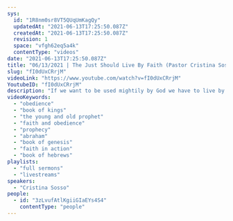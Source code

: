 ```yaml
---
sys:
  id: "1R8nm0sr8VT5QUqUmKagQy"
  updatedAt: "2021-06-13T17:25:50.087Z"
  createdAt: "2021-06-13T17:25:50.087Z"
  revision: 1
  space: "vfgh62eq5a4k"
  contentType: "videos"
date: "2021-06-13T17:25:50.087Z"
title: "06/13/2021 | The Just Should Live By Faith (Pastor Cristina Sosso)"
slug: "fI0dUxCRrjM"
videoLink: "https://www.youtube.com/watch?v=fI0dUxCRrjM"
YoutubeID: "fI0dUxCRrjM"
description: "If we want to be used mightily by God we have to live by faith. That means complete obedience to His instructions and not compromising in any area. It says in Hebrews 10:38 \"But my righteous one will live by faith and I take no pleasure in the one who shrinks back.\" This sermon was delivered by Pastor Cristina Sosso at Freedom Fellowship Church on June 13, 2021."
videoKeywords:
  - "obedience"
  - "book of kings"
  - "the young and old prophet"
  - "faith and obedience"
  - "prophecy"
  - "abraham"
  - "book of genesis"
  - "faith in action"
  - "book of hebrews"
playlists:
  - "full sermons"
  - "livestreams"
speakers:
  - "Cristina Sosso"
people:
  - id: "3zLvufAtlKgiiGIaEYs4S4"
    contentType: "people"
---
```

